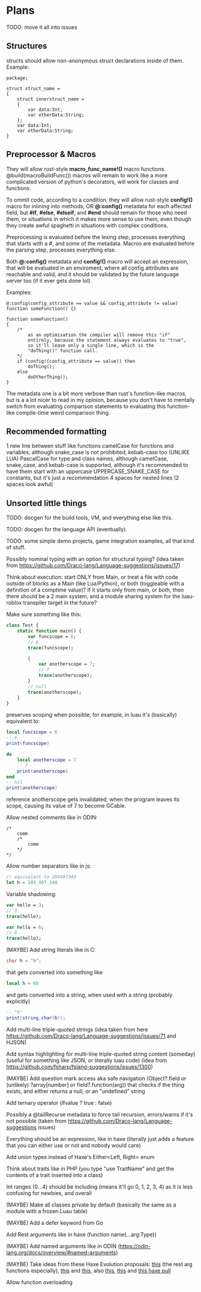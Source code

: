 # Plans
TODO: move it all into issues
## Structures

structs should allow non-anonymous struct declarations inside of them. Example:

``` unknown
package;

struct struct_name =
{
    struct innerstruct_name =
    {
        var data:Int;
        var otherData:String;
    };
    var data:Int;
    var otherData:String;
}
```

## Preprocessor & Macros

They will allow rust-style **macro_func_name!()** macro functions. @build(macroBuildFunc()) macros will remain to work like a more complicated version of python's decorators, will work for classes and functions.

To ommit code, according to a condition, they will allow rust-style **config!()** macro for inlining into methods, OR **@:config()** metadata for each affected field, but **#if**, **#else**, **#elseif**, and **#end** should remain for those who need them, or situations in which it makes more sense to use them, even though they create awful spaghetti in situations with complex conditions.

Preprocessing is evaluated before the lexing step, processes everything that starts with a #, and some of the metadata.
Macros are evaluated before the parsing step, processes everything else.

Both **@:config()** metadata and **config!()** macro will accept an expression, that will be evaluated in an enviroment, where all config attributes are reachable and valid, and it should be validated by the future language server too (if it ever gets done lol).

Examples:

``` unknown
@:config(config_attribute == value && config_attribute != value)
function someFunction() {}
```

``` unknown
function someFunction()
{
    /*
        as an optimisation the compiler will remove this "if"
        entirely, because the statement always evaluates to "true",
        so it'll leave only a single line, which is the
        "doThing()" function call.
    */
    if (config!(config_attribute == value)) then
        doThing();
    else
        doOtherThing();
}
```

The metadata one is a bit more verbose than rust's function-like macros, but is a a lot nicer to read in my opinion, because you don't have to mentally switch from evaluating comparison statements to evaluating this function-like compile-time weird comparison thing.

## Recommended formatting

1 new line between stuff like functions
camelCase for functions and variables, although snake_case is not prohibited, kebab-case too (UNLIKE LUA)
PascalCase for type and class names, although camelCase, snake_case, and kebab-case is supported, although it's recommended to have them start with an uppercase
UPPERCASE_SNAKE_CASE for constants, but it's just a recommendation
4 spaces for nested lines (2 spaces look awful)

## Unsorted little things

TODO: docgen for the build tools, VM, and everything else like this.

TODO: docgen for the language API (eventually).

TODO: some simple demo projects, game integration examples, all that kind of stuff.

Possibly nominal typing with an option for structural typing? (idea taken from https://github.com/Draco-lang/Language-suggestions/issues/17)

Think about execution: start ONLY from Main, or treat a file with code outside of blocks as a Main (like Lua/Python), or both (toggleable with a definition of a comptime value)?
If it starts only from main, or both, then there should be a 2 main system, and a module sharing system for the luau-roblox transpiler target in the future?

Make sure something like this:
```haxe
class Test {
    static function main() {
        var funcscope = 6;
        // 6
        trace(funcscope);

        {
            var anotherscope = 7;
            // 7
            trace(anotherscope);
        }
        // null
        trace(anotherscope);
    }
}
```
preserves scoping when possible, for example, in luau it's (basically) equivalent to:
```lua
local funcscope = 6
-- 6
print(funcscope)

do
    local anotherscope = 7
    -- 7
    print(anotherscope)
end
-- nil
print(anotherscope)
```
reference anotherscope gets invalidated, when the program leaves its scope, causing its value of 7 to become GCable.

Allow nested comments like in ODIN:
```odin
/*
    comm
    /*
        comm
    */
*/
```

Allow number separators like in js:
```javascript
// equivalent to 204407340
let h = 204_407_340
```

Variable shadowing:
```haxe
var hello = 3;
// 3
trace(hello);

var hello = 6;
// 6
trace(hello);
```

(MAYBE) Add string literals like in C:
```C
char h = "h";
```
that gets converted into something like
```lua
local h = 68
```
and gets converted into a string, when used with a string (probably explicitly)
```lua
-- "h"
print(string.char(h));
```

Add multi-line triple-quoted strings (idea taken from here https://github.com/Draco-lang/Language-suggestions/issues/71 and HJSON)

Add syntax highlighting for multi-line triple-quoted string content (someday) (useful for something like JSON, or literally luau code) (idea from https://github.com/fsharp/fslang-suggestions/issues/1300)

(MAYBE) Add question mark access aka safe navigation (Object?.field or (unlikely) ?array\[number\] or field?.function(arg)) that checks if the thing exists, and either returns a null, or an "undefined" string

Add ternary operator (ifvalue ? true : false)

Possibly a @tailRecurse metadata to force tail recursion, errors/warns if it's not possible (taken from https://github.com/Draco-lang/Language-suggestions issues)

Everything should be an expression, like in haxe (literally just adds a feature that you can either use or not and nobody would care)

Add union types instead of Haxe's Either<Left, Right> enum

Think about traits like in PHP (you type "use TraitName" and get the contents of a trait inserted into a class)

Int ranges (0...4) should be including (means it'll go 0, 1, 2, 3, 4) as it is less confusing for newbies, and overall

(MAYBE) Make all classes private by default (basically the same as a module with a frozen Luau table)

(MAYBE) Add a defer keyword from Go

Add Rest arguments like in haxe (function name(...arg:Type))

(MAYBE) Add named arguments like in ODIN (https://odin-lang.org/docs/overview/#named-arguments)

(MAYBE) Take ideas from these Haxe Evolution proposals: [this](https://github.com/HaxeFoundation/haxe-evolution/pull/117/commits/6b759041ea6547b76b56ce66495ef621e625fb98) (the rest arg functions especially), [this](https://github.com/HaxeFoundation/haxe-evolution/pull/111) and [this](https://github.com/HaxeFoundation/haxe-evolution/pull/96), also [this](https://github.com/HaxeFoundation/haxe-evolution/pull/95), [this](https://github.com/HaxeFoundation/haxe-evolution/pull/86) and [this haxe pull](https://github.com/HaxeFoundation/haxe/pull/11558)

Allow function overloading